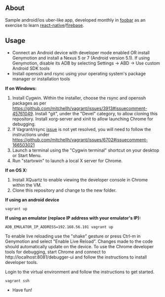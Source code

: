 About
-----

Sample android/ios uber-like app, developed monthly in [foobar](https://github.com/foobar-org) as an exercise to learn [react-native](http://facebook.github.io/react-native/)/[firebase](https://firebase.google.com/).

Usage
-----

- Connect an Android device with developer mode enabled OR install Genymotion and install a Nexus 5 or 7 (Android version 5.1). If using Genymotion, disable its ADB by selecting Settings -> ABD -> Use custom Android SDK tools
- Install openssh and rsync using your operating system's package manager or installation tools

**If on Windows:**

1. Install Cygwin. Within the installer, choose the rsync and openssh packages as per https://github.com/mitchellh/vagrant/issues/3913#issuecomment-45761049. Install "git", under the "Devel" category, to allow cloning this repository. Install xorg-server and xinit to allow launching Chrome for debugging.
2. If Vagrant/rsync [issue](https://github.com/mitchellh/vagrant/issues/6702) is not yet resolved, you will need to follow the instructions under https://github.com/mitchellh/vagrant/issues/6702#issuecomment-166503021
3. Launch a terminal using the "Cygwin terminal" shortcut on your desktop or Start Menu.
4. Run "startxwin" to launch a local X server for Chrome.

**If on OS X:**

1. Install XQuartz to enable viewing the developer console in Chrome within the VM.
2. Clone this repository and change to the new folder.

**If using an android device**

    vagrant up

**If using an emulator (replace IP address with your emulator's IP):**

    ADB_EMULATOR_IP_ADDRESS=192.168.56.101 vagrant up

To enable live reloading use the "shake" gesture or press Ctrl-m in Genymotion and select "Enable Live Reload". Changes made to the code should automatically update on the device. To use the Chrome developer tools for debugging, start Chrome and connect to http://localhost:8081/debugger-ui and follow the instructions to install developer tools.

Login to the virtual environment and follow the instructions to get started.

    vagrant ssh

- Have fun!
